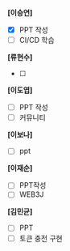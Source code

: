 **[이승연]**

- [X]  PPT 작성
- [ ]  CI/CD 학습

**[류현수]**

- [ ] 

**[이도엽]**

- [ ]  PPT 작성
- [ ]  커뮤니티

**[이보나]**

- [ ]  ppt

**[이재순]**

- [ ]  PPT작성
- [ ]  WEB3J

**[김민균]**

- [ ]  PPT
- [ ]  토큰 충전 구현
